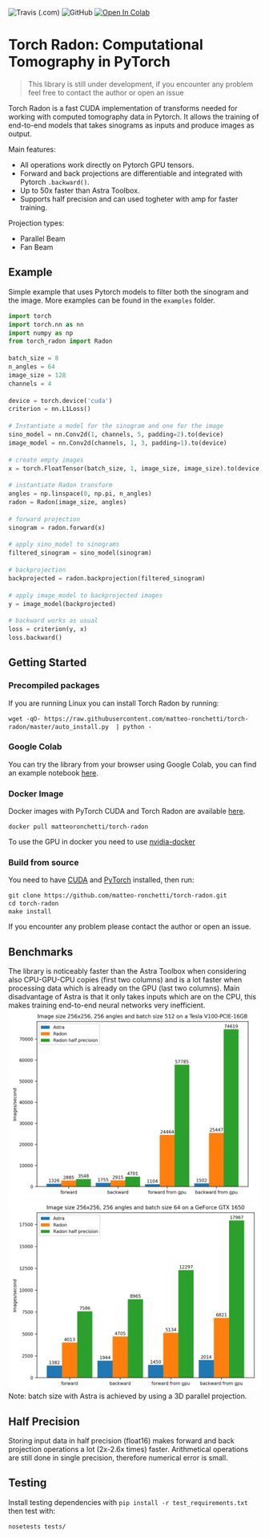 ![Travis (.com)](https://img.shields.io/travis/com/matteo-ronchetti/torch-radon)
![GitHub](https://img.shields.io/github/license/matteo-ronchetti/torch-radon)
[![Open In Colab](https://colab.research.google.com/assets/colab-badge.svg)](https://colab.research.google.com/drive/10GdKHk_6346aR4jl5VjPPAod1gTEsza9)
# Torch Radon: Computational Tomography in PyTorch
> This library is still under development, if you encounter any problem feel free to contact the author or open an issue

Torch Radon is a fast CUDA implementation of transforms needed for
working with computed tomography data in Pytorch. It allows the training of end-to-end models that takes sinograms as inputs and produce images as output.

Main features:
 - All operations work directly on Pytorch GPU tensors.
 - Forward and back projections are differentiable and integrated with Pytorch `.backward()`.
 - Up to 50x faster than Astra Toolbox.
 - Supports half precision and can used togheter with amp for faster training.
 
Projection types:
 - Parallel Beam
 - Fan Beam
 
## Example
Simple example that uses Pytorch models to filter both the sinogram and the image.
More examples can be found in the `examples` folder.
```python
import torch
import torch.nn as nn
import numpy as np
from torch_radon import Radon

batch_size = 8
n_angles = 64
image_size = 128
channels = 4

device = torch.device('cuda')
criterion = nn.L1Loss()

# Instantiate a model for the sinogram and one for the image
sino_model = nn.Conv2d(1, channels, 5, padding=2).to(device)
image_model = nn.Conv2d(channels, 1, 3, padding=1).to(device)

# create empty images
x = torch.FloatTensor(batch_size, 1, image_size, image_size).to(device)

# instantiate Radon transform
angles = np.linspace(0, np.pi, n_angles)
radon = Radon(image_size, angles)

# forward projection
sinogram = radon.forward(x)

# apply sino_model to sinograms
filtered_sinogram = sino_model(sinogram)

# backprojection
backprojected = radon.backprojection(filtered_sinogram)

# apply image_model to backprojected images
y = image_model(backprojected)

# backward works as usual
loss = criterion(y, x)
loss.backward()
```

## Getting Started
### Precompiled packages
If you are running Linux you can install Torch Radon by running:
```shell script
wget -qO- https://raw.githubusercontent.com/matteo-ronchetti/torch-radon/master/auto_install.py  | python -
```

### Google Colab
You can try the library from your browser using Google Colab, you can find an example
notebook [here](https://colab.research.google.com/drive/10GdKHk_6346aR4jl5VjPPAod1gTEsza9?usp=sharing).

### Docker Image
Docker images with PyTorch CUDA and Torch Radon are available [here](https://hub.docker.com/repository/docker/matteoronchetti/torch-radon).
```shell script
docker pull matteoronchetti/torch-radon
```
To use the GPU in docker you need to use [nvidia-docker](https://github.com/NVIDIA/nvidia-docker)

### Build from source
You need to have [CUDA](https://developer.nvidia.com/cuda-toolkit) and [PyTorch](https://pytorch.org/get-started/locally/) installed, then run:
```shell script
git clone https://github.com/matteo-ronchetti/torch-radon.git
cd torch-radon
make install
```
If you encounter any problem please contact the author or open an issue.

## Benchmarks
The library is noticeably faster than the Astra Toolbox when considering also CPU-GPU-CPU copies (first two columns) and is a lot faster when processing data which is already on the GPU (last two columns). Main disadvantage of Astra is that it only takes inputs which are on the CPU, this makes training end-to-end neural networks very inefficient.
![V100 Benchmark](pictures/V100.png?raw=true)
![GTX1650 Benchmark](pictures/gtx1650.png?raw=true)
Note: batch size with Astra is achieved by using a 3D parallel projection.

## Half Precision
Storing input data in half precision (float16) makes forward and back projection operations a lot (2x-2.6x times) faster.
Arithmetical operations are still done in single precision, therefore numerical error is small.

## Testing
Install testing dependencies with `pip install -r test_requirements.txt`
then test with:
```shell script
nosetests tests/
```
